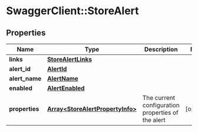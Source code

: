 # SwaggerClient::StoreAlert

## Properties
Name | Type | Description | Notes
------------ | ------------- | ------------- | -------------
**links** | [**StoreAlertLinks**](StoreAlertLinks.md) |  | 
**alert_id** | [**AlertId**](AlertId.md) |  | 
**alert_name** | [**AlertName**](AlertName.md) |  | 
**enabled** | [**AlertEnabled**](AlertEnabled.md) |  | 
**properties** | [**Array&lt;StoreAlertPropertyInfo&gt;**](StoreAlertPropertyInfo.md) | The current configuration properties of the alert | [optional] 


